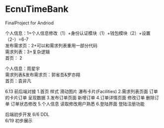 # EcnuTimeBank
 FinalProject for Andriod

个人信息：1+个人信息修改（1）+身份认证模块（1）+钱包模块（2）+设置（2-）=6-7  
发布需求页：2+可以和需求列表重用一部分代码  
需求列表：3+复杂逻辑  
首页： 2  

个人信息：周星宇  
需求列表&发布需求页：郭省吾&罗亦翔  
首页：袁非凡   

6.13 前后端对接
1.首页 样式 滑动图片 瀑布卡片(Facilities)
2.需求列表页面 订单的卡片订单 呈现数据
3.发布订单页面  新增订单
4.订单详情页面 修改订单 删除订单 订单状态修改
5.个人信息 读取修改用户熟悉
6.登陆界面 登陆注册功能

后端初步开发
6/6 DDL  
6/19 初步展示
